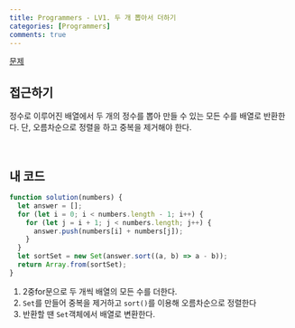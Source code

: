 ```yaml
---
title: Programmers - LV1. 두 개 뽑아서 더하기
categories: [Programmers]
comments: true
---
```


[문제](https://programmers.co.kr/learn/courses/30/lessons/68644)

## 접근하기

정수로 이루어진 배열에서 두 개의 정수를 뽑아 만들 수 있는 모든 수를 배열로 반환한다. 단, 오름차순으로 정렬을 하고 중복을 제거해야 한다.

<br>

## 내 코드

```js
function solution(numbers) {
  let answer = [];
  for (let i = 0; i < numbers.length - 1; i++) {
    for (let j = i + 1; j < numbers.length; j++) {
      answer.push(numbers[i] + numbers[j]);
    }
  }
  let sortSet = new Set(answer.sort((a, b) => a - b));
  return Array.from(sortSet);
}
```

1. 2중for문으로 두 개씩 배열의 모든 수를 더한다.
2. `Set`를 만들어 중복을 제거하고 `sort()`를 이용해 오름차순으로 정렬한다
3. 반환할 땐 `Set`객체에서 배열로 변환한다.
